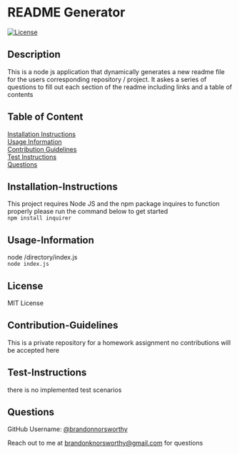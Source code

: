 # README Generator
  
  [![License](https://img.shields.io/badge/License-MIT-yellow.svg)](https://opensource.org/licenses/MIT)
  
  ## Description
  
  This is a node js application that dynamically generates a new readme file for the users corresponding repository / project. It askes a series of questions to fill out each section of the readme including links and a table of contents
  
  ## Table of Content
  
  [Installation Instructions](#installation-instructions)  
  [Usage Information](#usage-information)  
  [Contribution Guidelines](#contribution-guidelines)  
  [Test Instructions](#test-instructions)  
  [Questions](#questions)  
  
  ## Installation-Instructions
  
  This project requires Node JS and the npm package inquires to function properly please run the command below to get started  
  ```npm install inquirer```
  
  ## Usage-Information
  
  node /directory/index.js  
  ```node index.js```
  
  ## License
  
  MIT License
  
  ## Contribution-Guidelines
  
  This is a private repository for a homework assignment no contributions will be accepted here
  
  ## Test-Instructions
  
  there is no implemented test scenarios
  
  ## Questions
  
  GitHub Username: [@brandonnorsworthy](https://github.com/brandonnorsworthy)
  
  Reach out to me at [brandonknorsworthy@gmail.com](mailto:brandonknorsworthy@gmail.com) for questions
  
